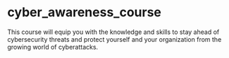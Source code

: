 # cyber_awareness_course
This course will equip you with the knowledge and skills to stay ahead of cybersecurity threats and protect yourself and your organization from the growing world of cyberattacks. 
